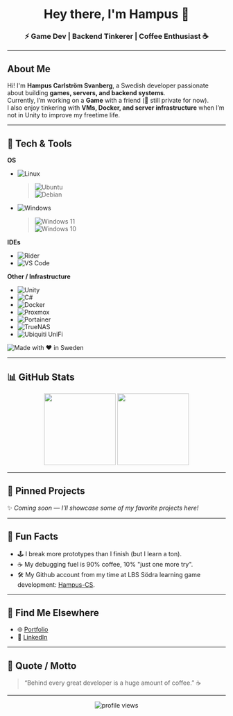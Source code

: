 <!-- Profile Header -->
<h1 align="center">Hey there, I'm Hampus 👋</h1>
<h3 align="center">⚡ Game Dev | Backend Tinkerer | Coffee Enthusiast ☕</h3>

---

## About Me
Hi! I'm **Hampus Carlström Svanberg**, a Swedish developer passionate about building **games, servers, and backend systems**.  
Currently, I’m working on a **Game** with a friend (👀 still private for now).  
I also enjoy tinkering with **VMs, Docker, and server infrastructure** when I’m not in Unity to improve my freetime life.

---

## 🚀 Tech & Tools
<!-- Badges (can expand with your stack later) -->
**OS**
- ![Linux](https://img.shields.io/badge/OS-Linux-FCC624?style=flat&logo=linux&logoColor=black)  
  > ![Ubuntu](https://img.shields.io/badge/Ubuntu-E95420?style=flat&logo=ubuntu&logoColor=white)  
  > ![Debian](https://img.shields.io/badge/Debian-A81D33?style=flat&logo=debian&logoColor=white)  

- ![Windows](https://img.shields.io/badge/OS-Windows-0078D6?style=flat&logo=windows&logoColor=white)  
  > ![Windows 11](https://img.shields.io/badge/Windows%2011-0078D6?style=flat&logo=windows11&logoColor=white)  
  > ![Windows 10](https://img.shields.io/badge/Windows%2010-0078D6?style=flat&logo=windows&logoColor=white)  

**IDEs**
- ![Rider](https://img.shields.io/badge/IDE-Rider-000000?style=flat&logo=rider&logoColor=white)  
- ![VS Code](https://img.shields.io/badge/IDE-VS%20Code-007ACC?style=flat&logo=visualstudiocode)  

**Other / Infrastructure**
- ![Unity](https://img.shields.io/badge/Engine-Unity-black?style=flat&logo=unity)  
- ![C#](https://img.shields.io/badge/Code-C%23-239120?style=flat&logo=csharp)  
- ![Docker](https://img.shields.io/badge/Container-Docker-2496ED?style=flat&logo=docker)  
- ![Proxmox](https://img.shields.io/badge/Hypervisor-Proxmox-E57000?style=flat&logo=proxmox&logoColor=white)  
- ![Portainer](https://img.shields.io/badge/Container-Manager-13BEF9?style=flat&logo=portainer&logoColor=white)  
- ![TrueNAS](https://img.shields.io/badge/Storage-TrueNAS-0095D5?style=flat&logo=truenas&logoColor=white)  
- ![Ubiquiti UniFi](https://img.shields.io/badge/Network-UniFi-0559C9?style=flat&logo=ubiquiti&logoColor=white)  


![Made with ❤️ in Sweden](https://img.shields.io/badge/Made%20with-%E2%9D%A4%20in%20Sweden-red)

---

## 📊 GitHub Stats
<div align="center">
  <img src="https://github-readme-stats.vercel.app/api?username=Hampe007&show_icons=true&theme=tokyonight" height="165"/>
  <img src="https://github-readme-stats.vercel.app/api/top-langs/?username=Hampe007&layout=compact&theme=tokyonight" height="165"/>
</div>

---

## 📌 Pinned Projects
✨ *Coming soon — I’ll showcase some of my favorite projects here!*  

---

## 🎲 Fun Facts
- 🕹 I break more prototypes than I finish (but I learn a ton).  
- ☕ My debugging fuel is 90% coffee, 10% "just one more try".  
- 🛠 My Github account from my time at LBS Södra learning game development: [Hampus-CS](https://github.com/Hampus-CS).  

---

## 🔗 Find Me Elsewhere
- 🌐 [Portfolio](https://hcs.spelar.se/portfolio)  
- 💼 [LinkedIn](https://www.linkedin.com/in/hampus-carlstr%C3%B6m-svanberg-9b96a5289/)  

---

## 🧾 Quote / Motto
> “Behind every great developer is a huge amount of coffee.” ☕

---

<!-- Visitor Counter -->
<p align="center">
  <img src="https://komarev.com/ghpvc/?username=Hampe007&style=flat-square&color=blue" alt="profile views"/>
</p>
